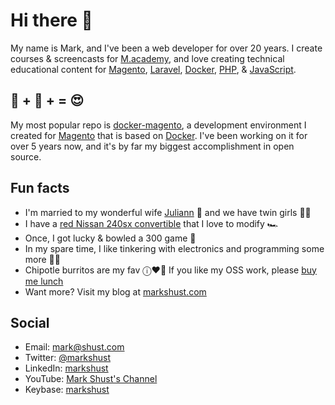 # Hi there 👋

My name is Mark, and I've been a web developer for over 20 years. I create courses & screencasts for [M.academy](https://m.academy), and love creating technical educational content for [Magento](https://github.com/magento), [Laravel](https://github.com/laravel), [Docker](https://github.com/docker), [PHP](https://github.com/topics/php), & [JavaScript](https://github.com/topics/javascript).

## 🐳 + 🧡 + = 😍

My most popular repo is [docker-magento](https://github.com/markshust/docker-magento), a development environment I created for [Magento](https://github.com/magento) that is based on [Docker](https://github.com/docker). I've been working on it for over 5 years now, and it's by far my biggest accomplishment in open source.

## Fun facts

- I'm married to my wonderful wife [Juliann](https://www.instagram.com/adventures_with_mommy/) 🌹 and we have twin girls 👯‍♂️
- I have a [red Nissan 240sx convertible](https://www.instagram.com/markshust/) that I love to modify 🏎
- Once, I got lucky & bowled a 300 game 🎳
- In my spare time, I like tinkering with electronics and programming some more 👨‍💻
- Chipotle burritos are my fav ⓘ❤️🌯 If you like my OSS work, please [buy me lunch](https://github.com/sponsors/markshust/)
- Want more? Visit my blog at [markshust.com](https://markshust.com)

## Social
- Email: [mark@shust.com](mailto:mark@shust.com)
- Twitter: [@markshust](https://twitter.com/markshust)
- LinkedIn: [markshust](https://www.linkedin.com/in/markshust/)
- YouTube: [Mark Shust's Channel](https://www.youtube.com/channel/UC3MdXXeF48RN-mqMkJlGn0Q)
- Keybase: [markshust](https://keybase.io/markshust)
